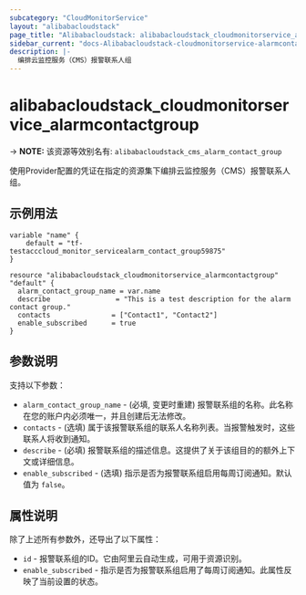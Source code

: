 ```yaml
---
subcategory: "CloudMonitorService"
layout: "alibabacloudstack"
page_title: "Alibabacloudstack: alibabacloudstack_cloudmonitorservice_alarmcontactgroup"
sidebar_current: "docs-Alibabacloudstack-cloudmonitorservice-alarmcontactgroup"
description: |- 
  编排云监控服务（CMS）报警联系人组
---
```


# alibabacloudstack_cloudmonitorservice_alarmcontactgroup
-> **NOTE:** 该资源等效别名有: `alibabacloudstack_cms_alarm_contact_group`

使用Provider配置的凭证在指定的资源集下编排云监控服务（CMS）报警联系人组。

## 示例用法

```hcl
variable "name" {
    default = "tf-testacccloud_monitor_servicealarm_contact_group59875"
}

resource "alibabacloudstack_cloudmonitorservice_alarmcontactgroup" "default" {
  alarm_contact_group_name = var.name
  describe                = "This is a test description for the alarm contact group."
  contacts               = ["Contact1", "Contact2"]
  enable_subscribed      = true
}
```

## 参数说明

支持以下参数：

* `alarm_contact_group_name` - (必填, 变更时重建) 报警联系组的名称。此名称在您的账户内必须唯一，并且创建后无法修改。
* `contacts` - (选填) 属于该报警联系组的联系人名称列表。当报警触发时，这些联系人将收到通知。
* `describe` - (必填) 报警联系组的描述信息。这提供了关于该组目的的额外上下文或详细信息。
* `enable_subscribed` - (选填) 指示是否为报警联系组启用每周订阅通知。默认值为 `false`。

## 属性说明

除了上述所有参数外，还导出了以下属性：

* `id` - 报警联系组的ID。它由阿里云自动生成，可用于资源识别。
* `enable_subscribed` - 指示是否为报警联系组启用了每周订阅通知。此属性反映了当前设置的状态。